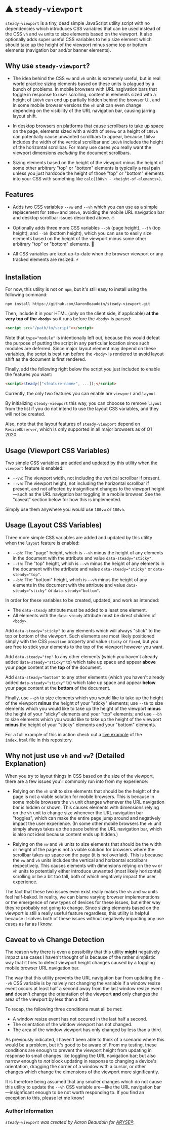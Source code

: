 # ⛰ `steady-viewport`

`steady-viewport` is a tiny, dead simple JavaScript utility script with no dependencies which introduces CSS variables that can be used instead of the CSS `vh` and `vw` units to size elements based on the viewport. It also optionally adds super useful CSS variables to help size element which should take up the height of the viewport minus some top or bottom elements (navigation bar and/or banner elements).

## Why use `steady-viewport`?

- The idea behind the CSS `vw` and `vh` units is extremely useful, but in real world practice sizing elements based on these units is plagued by a bunch of problems. In mobile browsers with URL nagivation bars that toggle in response to user scrolling, content in elements sized with a height of `100vh` can end up partially hidden behind the browser UI, and in some mobile browser versions the `vh` unit can even change depending on the visibility of the URL navigation bar, causing jarring layout shift.

- In desktop browsers on platforms that cause scrollbars to take up space on the page, elements sized with a width of `100vw` or a height of `100vh` can potentially cause unwanted scrollbars to appear, because `100vw` includes the width of the vertical scrollbar and `100vh` includes the height of the horizontal scrollbar. For many use cases you really want the viewport dimensions _excluding_ the document scrollbars.

- Sizing elements based on the height of the viewport minus the height of some other arbitrary "top" or "bottom" elements is typically a real pain unless you just hardcode the height of those "top" or "bottom" elements into your CSS with something like `calc(100vh - <height-of-elements>)`.

## Features

- Adds two CSS variables `--vw` and `--vh` which you can use as a simple replacement for `100vw` and `100vh`, avoiding the mobile URL navigation bar and desktop scrollbar issues described above. 🔥

- Optionally adds three more CSS variables `--ph` (page height), `--th` (top height), and `--bh` (bottom height), which you can use to easily size elements based on the height of the viewport minus some other arbitrary "top" or "bottom" elements. 📐

- All CSS variables are kept up-to-date when the browser viewport or any tracked elements are resized. ⚡️

## Installation

For now, this utility is not on `npm`, but it's still easy to install using the following command:

```
npm install https://github.com/AaronBeaudoin/steady-viewport.git
```

Then, include it in your HTML (only on the client side, if applicable) **at the very top of the `<body>`** so it runs before the `<body>` is parsed:

```html
<script src="/path/to/script"></script>
```

Note that `type="module"` is intentionally left out, because this would defeat the purpose of putting the script in any particular location since such modules are deferred. Since major layout element may depend on these variables, the script is best run before the `<body>` is rendered to avoid layout shift as the document is first rendered.

Finally, add the following right below the script you just included to enable the features you want:

```html
<script>steady(["<feature-name>", ...]);</script>
```

Currently, the only two features you can enable are `viewport` and `layout`.

By initializing `steady-viewport` this way, you can chooose to remove `layout` from the list if you do not intend to use the layout CSS variables, and they will not be created.

Also, note that the layout features of `steady-viewport` depend on `ResizeObserver`, which is only supported in all major browsers as of Q1 2020.


## Usage (Viewport CSS Variables)

Two simple CSS variables are added and updated by this utility when the `viewport` feature is enabled:

- `--vw`: The viewport width, not including the vertical scrollbar if present.
- `--vh`: The viewport height, not including the horizontal scrollbar if present, and not affected by insignificant changes to the viewport height—such as the URL navigation bar toggling in a mobile browser. See the "caveat" section below for how this is implemented.

Simply use them anywhere you would use `100vw` or `100vh`.


## Usage (Layout CSS Variables)

Three more simple CSS variables are added and updated by this utility when the `layout` feature is enabled:

- `--ph`: The "page" height, which is `--vh` minus the height of any elements in the document with the attribute and value `data-steady="sticky"`.
- `--th`: The "top" height, which is `--vh` minus the height of any elements in the document with the attribute and value `data-steady="sticky"` or `data-steady="top"`.
- `--bh`: The "bottom" height, which is `--vh` minus the height of any elements in the document with the attribute and value `data-steady="sticky"` or `data-steady="bottom"`.

In order for these variables to be created, updated, and work as intended:

- The `data-steady` attribute must be added to a least one element.
- All elements with the `data-steady` attribute must be direct children of `<body>`.

Add `data-steady="sticky"` to any elements which will always "stick" to the top or bottom of the viewport. Such elements are most likely positioned simply with the CSS `position` property and value `sticky` or `fixed`, but you are free to stick your elements to the top of the viewport however you want.

Add `data-steady="top"` to any other elements (which you haven't already added `data-steady="sticky"` to) which take up space and appear **above** your page content at the **top** of the document.

Add `data-steady="bottom"` to any other elements (which you haven't already added `data-steady="sticky"` to) which take up space and appear **below** your page content at the **bottom** of the document.

Finally, use `--ph` to size elements which you would like to take up the height of the viewport **minus** the height of your "sticky" elements; use `--th` to size elements which you would like to take up the height of the viewport **minus** the height of your "sticky" elements and your "top" elements; and use `--bh` to size elements which you would like to take up the height of the viewport **minus** the height of your "sticky" elements and your "bottom" elements.

For a full example of this in action check out a [live example](/index.html) of the `index.html` file in this repository.


## Why not just use `vh` and `vw`? (Detailed Explanation)

When you try to layout things in CSS based on the size of the viewport, there are a few issues you'll commonly run into from my experience:

- Relying on the `vh` unit to size elements that should be the height of the page is not a viable solution for mobile browsers. This is because in some mobile browsers the `vh` unit changes whenever the URL navigation bar is hidden or shown. This causes elements with dimensions relying on the `vh` unit to change size whenever the URL navigation bar "toggles", which can make the entire page jump around and negatively impact the user experience. (In some other mobile browsers the `vh` unit simply always takes up the space behind the URL navigation bar, which is also not ideal because content ends up hidden.)

- Relying on the `vw` and `vh` units to size elements that should be the width or height of the page is not a viable solution for browsers where the scrollbar takes up space on the page (it is not overlaid). This is because the `vw` and `vh` units includes the vertical and horizontal scrollbars respectively. This causes elements with dimensions relying on the `vw` or `vh` units to potentially either introduce unwanted (most likely horizontal) scrolling or be a bit too tall, both of which negatively impact the user experience.

The fact that these two issues even exist really makes the `vh` and `vw` units feel half-baked. In reality, we can blame varying browser implementations or the emergence of new types of devices for these issues, but either way they're probably not going to change. Since sizing elements based on the viewport is still a really useful feature regardless, this utility is helpful because it solves both of these issues without negatively impacting any use cases as far as I know.


## Caveat to `vh` Change Detection

The reason why there is even a possibility that this utility **might** negatively impact use cases I haven't thought of is because of the rather simplistic way that it tries to detect viewport height changes caused by a toggling mobile browser URL navigation bar.

The way that this utility prevents the URL navigation bar from updating the `--vh` CSS variable is by naively not changing the variable if a window resize event occurs at least half a second away from the last window resize event **and** doesn't change the orientation of the viewport **and** only changes the area of the viewport by less than a third.

To recap, the following three conditions must all be met:

- A window resize event has not occured in the last half a second.
- The orientation of the window viewport has not changed.
- The area of the window viewport has only changed by less than a third.

As previously indicated, I haven't been able to think of a scenario where this would be a problem, but it's good to be aware of. From my testing, these conditions are enough to prevent the viewport height from updating in response to small changes like toggling the URL navigation bar; but also narrow enough to _not_ block updating in response to changing a device's orientation, dragging the corner of a window with a cursor, or other changes which change the dimensions of the viewport more significantly.

It is therefore being assumed that any smaller changes which do not cause this utility to update the `--vh` CSS variable are—like the URL navigation bar—insignficant enough to be not worth responding to. If you find an exception to this, please let me know!


### Author Information

_`steady-viewport` was created by Aaron Beaudoin for [ARYSE®](https://aryse.com)._
